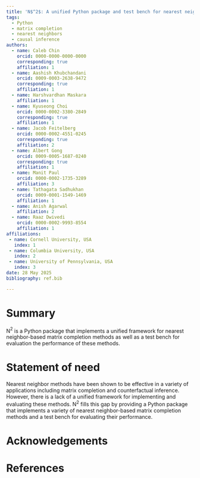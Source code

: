 ```yaml
---
title: 'N$^2$: A unified Python package and test bench for nearest neighbor-based matrix completion'
tags:
  - Python
  - matrix completion
  - nearest neighbors
  - causal inference
authors:
  - name: Caleb Chin
    orcid: 0000-0000-0000-0000
    corresponding: true
    affiliation: 1
  - name: Aashish Khubchandani
    orcid: 0009-0003-2638-9472
    corresponding: true
    affiliation: 1
  - name: Harshvardhan Maskara
    affiliation: 1
  - name: Kyuseong Choi
    orcid: 0000-0002-3380-2849
    corresponding: true
    affiliation: 1
  - name: Jacob Feitelberg
    orcid: 0000-0002-4551-0245
    corresponding: true
    affiliation: 2
  - name: Albert Gong
    orcid: 0009-0005-1687-0240
    corresponding: true
    affiliation: 1
  - name: Manit Paul
    orcid: 0000-0002-1735-3289
    affiliation: 3
  - name: Tathagata Sadhukhan
    orcid: 0009-0001-1549-1469
    affiliation: 1
  - name: Anish Agarwal
    affiliation: 2
  - name: Raaz Dwivedi
    orcid: 0000-0002-9993-8554
    affiliation: 1
affiliations:
 - name: Cornell University, USA
   index: 1
 - name: Columbia University, USA
   index: 2
 - name: University of Pennsylvania, USA
   index: 3
date: 28 May 2025
bibliography: ref.bib

---
```


# Summary

N$^2$ is a Python package that implements a unified framework for nearest neighbor-based matrix completion methods as well as a test bench for evaluation the performance of these methods.

# Statement of need

Nearest neighbor methods have been shown to be effective in a variety of applications including matrix completion and counterfactual inference. However, there is a lack of a unified framework for implementing and evaluating these methods. N$^2$ fills this gap by providing a Python package that implements a variety of nearest neighbor-based matrix completion methods and a test bench for evaluating their performance.

# Acknowledgements

# References
